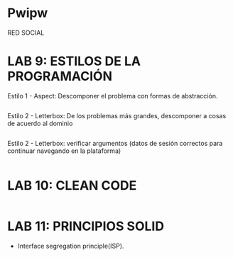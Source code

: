 
# Pwipw

RED SOCIAL

# LAB 9: ESTILOS DE LA PROGRAMACIÓN
Estilo 1 - Aspect: Descomponer el problema con formas de abstracción.

```javascript


```

Estilo 2 - Letterbox: De los problemas más grandes, descomponer a cosas de acuerdo al dominio

```javascript

```

Estilo 2 - Letterbox: verificar argumentos (datos de sesión correctos para continuar navegando en la plataforma)

```javascript

```

# LAB 10: CLEAN CODE



```javascript


```



# LAB 11: PRINCIPIOS SOLID

- Interface segregation principle(ISP).

```javascript

```
